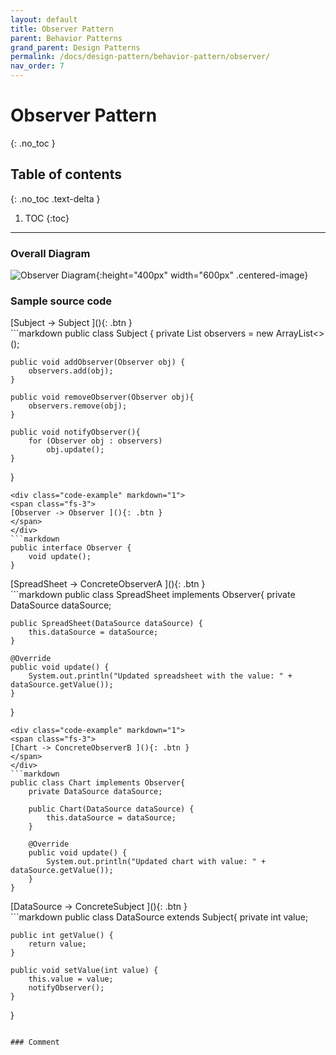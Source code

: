 ```yaml
---
layout: default
title: Observer Pattern
parent: Behavior Patterns
grand_parent: Design Patterns
permalink: /docs/design-pattern/behavior-pattern/observer/
nav_order: 7
---
```


# Observer Pattern
{: .no_toc }

## Table of contents
{: .no_toc .text-delta }

1. TOC
{:toc}

---

### Overall Diagram

![Observer Diagram](../../resource/observer_diagram.png){:height="400px" width="600px" .centered-image}

### Sample source code

<div class="code-example" markdown="1">
<span class="fs-3">
[Subject -> Subject ](){: .btn }
</span>
</div>
```markdown
public class Subject {
    private List<Observer> observers = new ArrayList<>();

    public void addObserver(Observer obj) {
        observers.add(obj);
    }

    public void removeObserver(Observer obj){
        observers.remove(obj);
    }

    public void notifyObserver(){
        for (Observer obj : observers)
            obj.update();
    }
}
```
<div class="code-example" markdown="1">
<span class="fs-3">
[Observer -> Observer ](){: .btn }
</span>
</div>
```markdown
public interface Observer {
    void update();
}
```
<div class="code-example" markdown="1">
<span class="fs-3">
[SpreadSheet -> ConcreteObserverA ](){: .btn }
</span>
</div>
```markdown
public class SpreadSheet implements Observer{
    private DataSource dataSource;

    public SpreadSheet(DataSource dataSource) {
        this.dataSource = dataSource;
    }

    @Override
    public void update() {
        System.out.println("Updated spreadsheet with the value: " + dataSource.getValue());
    }
}
```
<div class="code-example" markdown="1">
<span class="fs-3">
[Chart -> ConcreteObserverB ](){: .btn }
</span>
</div>
```markdown
public class Chart implements Observer{
    private DataSource dataSource;

    public Chart(DataSource dataSource) {
        this.dataSource = dataSource;
    }

    @Override
    public void update() {
        System.out.println("Updated chart with value: " + dataSource.getValue());
    }
}
```
<div class="code-example" markdown="1">
<span class="fs-3">
[DataSource -> ConcreteSubject ](){: .btn }
</span>
</div>
```markdown
public class DataSource extends Subject{
    private int value;

    public int getValue() {
        return value;
    }

    public void setValue(int value) {
        this.value = value;
        notifyObserver();
    }


}
```

### Comment 


